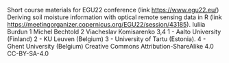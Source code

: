 Short course materials for EGU22 conference (link https://www.egu22.eu/) Deriving soil moisture information with optical remote sensing data in R (link https://meetingorganizer.copernicus.org/EGU22/session/43185).
Iuliia Burdun 1
Michel Bechtold 2
Viacheslav Komisarenko 3,4
1 - Aalto University (Finland)
2 - KU Leuven (Belgium)
3 - University of Tartu (Estonia).
4 - Ghent University (Belgium)
Creative Commons Attribution-ShareAlike 4.0 CC-BY-SA-4.0
